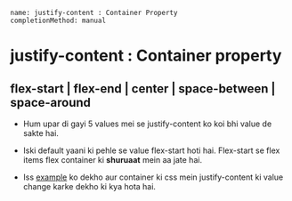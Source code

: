 ```ngMeta
name: justify-content : Container Property
completionMethod: manual
```

# justify-content : Container property
## flex-start | flex-end | center | space-between | space-around

- Hum upar di gayi 5 values mei se justify-content ko koi bhi value de sakte hai.

- Iski default yaani ki pehle se value flex-start hoti hai. Flex-start se flex items flex container ki **shuruaat** mein aa jate hai.

- Iss [example](http://codepen.io/navgurukul/pen/MJdegq?editors=1100#0) ko dekho aur container ki css mein justify-content ki value change karke dekho ki kya hota hai.